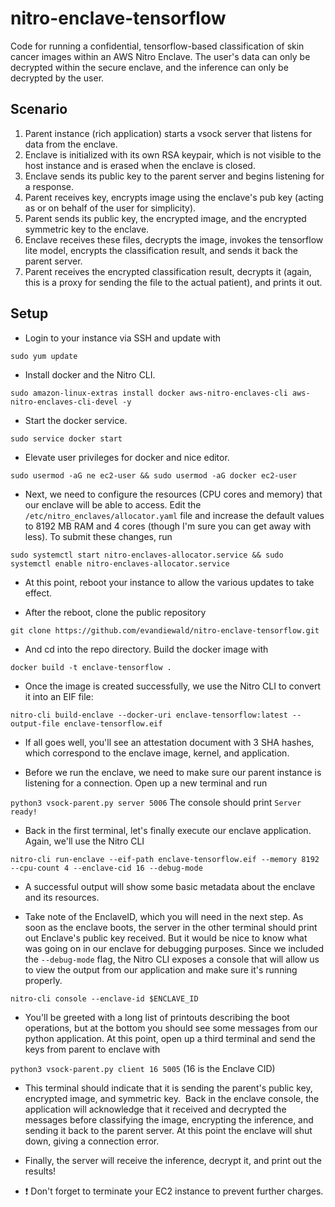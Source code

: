 # nitro-enclave-tensorflow

Code for running a confidential, tensorflow-based classification of skin cancer images within an AWS Nitro Enclave. The user's data can only be decrypted within the secure enclave, and the inference can only be decrypted by the user. 

## Scenario
1. Parent instance (rich application) starts a vsock server that listens for data from the enclave.
2. Enclave is initialized with its own RSA keypair, which is not visible to the host instance and is erased when the enclave is closed.
3. Enclave sends its public key to the parent server and begins listening for a response.
4. Parent receives key, encrypts image using the enclave's pub key (acting as or on behalf of the user for simplicity). 
5. Parent sends its public key, the encrypted image, and the encrypted symmetric key to the enclave. 
6. Enclave receives these files, decrypts the image, invokes the tensorflow lite model, encrypts the classification result, and sends it back the parent server. 
7. Parent receives the encrypted classification result, decrypts it (again, this is a proxy for sending the file to the actual patient), and prints it out. 

## Setup
- Login to your instance via SSH and update with

`sudo yum update`

- Install docker and the Nitro CLI.

`sudo amazon-linux-extras install docker aws-nitro-enclaves-cli aws-nitro-enclaves-cli-devel -y`

- Start the docker service.

`sudo service docker start`

- Elevate user privileges for docker and nice editor.

`sudo usermod -aG ne ec2-user && sudo usermod -aG docker ec2-user `

- Next, we need to configure the resources (CPU cores and memory) that our enclave will be able to access. Edit the `/etc/nitro_enclaves/allocator.yaml` file and increase the default values to 8192 MB RAM and 4 cores (though I'm sure you can get away with less). To submit these changes, run 

`sudo systemctl start nitro-enclaves-allocator.service && sudo systemctl enable nitro-enclaves-allocator.service `

- At this point, reboot your instance to allow the various updates to take effect. 

- After the reboot, clone the public repository

`git clone https://github.com/evandiewald/nitro-enclave-tensorflow.git `

- And cd into the repo directory. Build the docker image with

`docker build -t enclave-tensorflow . `

- Once the image is created successfully, we use the Nitro CLI to convert it into an EIF file:

`nitro-cli build-enclave --docker-uri enclave-tensorflow:latest --output-file enclave-tensorflow.eif `

- If all goes well, you'll see an attestation document with 3 SHA hashes, which correspond to the enclave image, kernel, and application.

- Before we run the enclave, we need to make sure our parent instance is listening for a connection. Open up a new terminal and run 

`python3 vsock-parent.py server 5006` The console should print `Server ready! `

- Back in the first terminal, let's finally execute our enclave application. Again, we'll use the Nitro CLI

`nitro-cli run-enclave --eif-path enclave-tensorflow.eif --memory 8192 --cpu-count 4 --enclave-cid 16 --debug-mode `

- A successful output will show some basic metadata about the enclave and its resources.

- Take note of the EnclaveID, which you will need in the next step. As soon as the enclave boots, the server in the other terminal should print out Enclave's public key received. But it would be nice to know what was going on in our enclave for debugging purposes. Since we included the `--debug-mode` flag, the Nitro CLI exposes a console that will allow us to view the output from our application and make sure it's running properly. 

`nitro-cli console --enclave-id $ENCLAVE_ID `

- You'll be greeted with a long list of printouts describing the boot operations, but at the bottom you should see some messages from our python application.
At this point, open up a third terminal and send the keys from parent to enclave with

`python3 vsock-parent.py client 16 5005` (16 is the Enclave CID)

- This terminal should indicate that it is sending the parent's public key, encrypted image, and symmetric key. 
Back in the enclave console, the application will acknowledge that it received and decrypted the messages before classifying the image, encrypting the inference, and sending it back to the parent server. At this point the enclave will shut down, giving a connection error. 

- Finally, the server will receive the inference, decrypt it, and print out the results!

- :exclamation: Don't forget to terminate your EC2 instance to prevent further charges.
